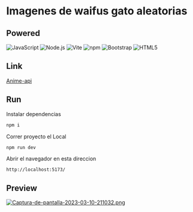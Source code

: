 # Imagenes de waifus gato aleatorias

## Powered

![JavaScript](https://img.shields.io/static/v1?style=for-the-badge&message=JavaScript&color=222222&logo=JavaScript&logoColor=F7DF1E&label=)
![Node.js](https://img.shields.io/static/v1?style=for-the-badge&message=Node.js&color=339933&logo=Node.js&logoColor=FFFFFF&label=)
![Vite](https://img.shields.io/static/v1?style=for-the-badge&message=Vite&color=646CFF&logo=Vite&logoColor=FFFFFF&label=)
![npm](https://img.shields.io/static/v1?style=for-the-badge&message=npm&color=CB3837&logo=npm&logoColor=FFFFFF&label=)
![Bootstrap](https://img.shields.io/static/v1?style=for-the-badge&message=Bootstrap&color=7952B3&logo=Bootstrap&logoColor=FFFFFF&label=)
![HTML5](https://img.shields.io/static/v1?style=for-the-badge&message=HTML5&color=E34F26&logo=HTML5&logoColor=FFFFFF&label=)

## Link

[Anime-api](https://waify-gatuna.netlify.app/)

## Run

Instalar dependencias

```bash
npm i
```
Correr proyecto el Local
```bash
npm run dev
```

Abrir el navegador en esta direccion
```
http://localhost:5173/
```

## Preview

[![Captura-de-pantalla-2023-03-10-211032.png](https://i.postimg.cc/28m8J8td/Captura-de-pantalla-2023-03-10-211032.png)](https://postimg.cc/xqx2NYnq)